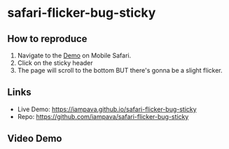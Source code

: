 # safari-flicker-bug-sticky

## How to reproduce

1. Navigate to the [Demo](https://iampava.github.io/safari-flicker-bug-sticky) on Mobile Safari.
2. Click on the sticky header
3. The page will scroll to the bottom BUT there's gonna be a slight flicker.

## Links

* Live Demo: https://iampava.github.io/safari-flicker-bug-sticky
* Repo: https://github.com/iampava/safari-flicker-bug-sticky

## Video Demo

